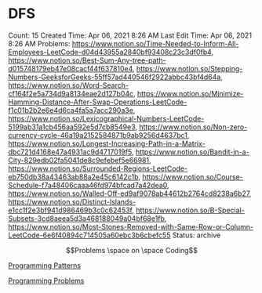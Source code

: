 # DFS

Count: 15
Created Time: Apr 06, 2021 8:26 AM
Last Edit Time: Apr 06, 2021 8:26 AM
Problems: https://www.notion.so/Time-Needed-to-Inform-All-Employees-LeetCode-d04d43955a2840bf93408c23c3df0fb4, https://www.notion.so/Best-Sum-Any-tree-path-d015748179eb47e08cacf44f637810e4, https://www.notion.so/Stepping-Numbers-GeeksforGeeks-55ff57ad440546f2922abbc43bf4d64a, https://www.notion.so/Word-Search-cf164f2e5a734d9a8134eae2d127b04c, https://www.notion.so/Minimize-Hamming-Distance-After-Swap-Operations-LeetCode-f1c01b2b2e6e4d6ca4fa5a7acc290a3e, https://www.notion.so/Lexicographical-Numbers-LeetCode-5199ab31a1cb456aa592e5d7cb8549e3, https://www.notion.so/Non-zero-currency-cycle-46a19a2152584871b9ab9256d4637bc1, https://www.notion.so/Longest-Increasing-Path-in-a-Matrix-dbc721d4168e47a4931ac9d4717019f5, https://www.notion.so/Bandit-in-a-City-829edb02fa5041de8c9efebef5e66981, https://www.notion.so/Surrounded-Regions-LeetCode-eb750db38a43463ab88a2e45c6142c1b, https://www.notion.so/Course-Schedule-f7a48406caaa46fd974bfcad7a42dea0, https://www.notion.so/Walled-Off-ed9af9078ab44612b2764cd8238a6b27, https://www.notion.so/Distinct-Islands-e1cc1f2e3bf941d986469b3c0c62453f, https://www.notion.so/B-Special-Subsets-3cd8aeea5d3a468188049a04bf68e1fb, https://www.notion.so/Most-Stones-Removed-with-Same-Row-or-Column-LeetCode-6e6f40894c714505a60ebc3b6cbefc55
Status: archive

$$Problems \space on \space Coding$$

[Programming Patterns](DFS%20ba39c3dceb894d178f88767d81fa001a/Programming%20Patterns%2057066e6abeb1468789fef53b4a32faf9.csv)

[Programming Problems](DFS%20ba39c3dceb894d178f88767d81fa001a/Programming%20Problems%20e1abce0706ca466997f225a4fee3dcd3.csv)